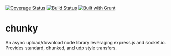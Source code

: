 [![Coverage Status](https://coveralls.io/repos/Supernomad/chunky/badge.svg?branch=master)](https://coveralls.io/r/Supernomad/chunky?branch=master)
[![Build Status](https://travis-ci.org/Supernomad/chunky.svg?branch=master)](https://travis-ci.org/Supernomad/chunky)
[![Built with Grunt](https://cdn.gruntjs.com/builtwith.png)](http://gruntjs.com/)
# chunky
An async upload/download node library leveraging express.js and socket.io. Provides standard, chunked, and udp style transfers.
